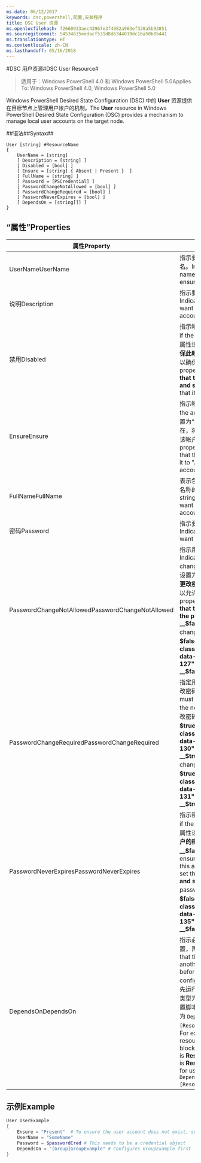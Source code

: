 ```yaml
---
ms.date: 06/12/2017
keywords: dsc,powershell,配置,安装程序
title: DSC User 资源
ms.openlocfilehash: f2660933aec43967e3f4082a983ef328a5b93851
ms.sourcegitcommit: 54534635eedacf531d8d6344019dc16a50b8b441
ms.translationtype: HT
ms.contentlocale: zh-CN
ms.lasthandoff: 05/16/2018
---
```

#<a name="dsc-user-resource"></a><span data-ttu-id="6427d-103">DSC 用户资源#</span><span class="sxs-lookup"><span data-stu-id="6427d-103">DSC User Resource#</span></span>


><span data-ttu-id="6427d-104">适用于：Windows PowerShell 4.0 和 Windows PowerShell 5.0</span><span class="sxs-lookup"><span data-stu-id="6427d-104">Applies To: Windows PowerShell 4.0, Windows PowerShell 5.0</span></span>


<span data-ttu-id="6427d-105">Windows PowerShell Desired State Configuration (DSC) 中的 __User__ 资源提供在目标节点上管理用户帐户的机制。</span><span class="sxs-lookup"><span data-stu-id="6427d-105">The __User__ resource in Windows PowerShell Desired State Configuration (DSC) provides a mechanism to manage local user accounts on the target node.</span></span>


##<a name="syntax"></a><span data-ttu-id="6427d-106">语法##</span><span class="sxs-lookup"><span data-stu-id="6427d-106">Syntax##</span></span>

```
User [string] #ResourceName
{
    UserName = [string]
    [ Description = [string] ]
    [ Disabled = [bool] ]
    [ Ensure = [string] { Absent | Present }  ]
    [ FullName = [string] ]
    [ Password = [PSCredential] ]
    [ PasswordChangeNotAllowed = [bool] ]
    [ PasswordChangeRequired = [bool] ]
    [ PasswordNeverExpires = [bool] ]
    [ DependsOn = [string[]] ]
}
```

## <a name="properties"></a><span data-ttu-id="6427d-107">“属性”</span><span class="sxs-lookup"><span data-stu-id="6427d-107">Properties</span></span>
|  <span data-ttu-id="6427d-108">属性</span><span class="sxs-lookup"><span data-stu-id="6427d-108">Property</span></span>  |  <span data-ttu-id="6427d-109">说明</span><span class="sxs-lookup"><span data-stu-id="6427d-109">Description</span></span>   |
|---|---|
| <span data-ttu-id="6427d-110">UserName</span><span class="sxs-lookup"><span data-stu-id="6427d-110">UserName</span></span>| <span data-ttu-id="6427d-111">指示要确保其特定状态的帐户名。</span><span class="sxs-lookup"><span data-stu-id="6427d-111">Indicates the account name for which you want to ensure a specific state.</span></span>|
| <span data-ttu-id="6427d-112">说明</span><span class="sxs-lookup"><span data-stu-id="6427d-112">Description</span></span>| <span data-ttu-id="6427d-113">指示要用于用户帐户的说明。</span><span class="sxs-lookup"><span data-stu-id="6427d-113">Indicates the description you want to use for the user account.</span></span>|
| <span data-ttu-id="6427d-114">禁用</span><span class="sxs-lookup"><span data-stu-id="6427d-114">Disabled</span></span>| <span data-ttu-id="6427d-115">指示帐户是否已启用。</span><span class="sxs-lookup"><span data-stu-id="6427d-115">Indicates if the account is enabled.</span></span> <span data-ttu-id="6427d-116">将此属性设置为 __$true__ 以确已禁用保此帐户，将其设置为 __$false__ 以确保已启用此帐户。</span><span class="sxs-lookup"><span data-stu-id="6427d-116">Set this property to __$true__ to ensure that this account is disabled, and set it to __$false__ to ensure that it is enabled.</span></span>|
| <span data-ttu-id="6427d-117">Ensure</span><span class="sxs-lookup"><span data-stu-id="6427d-117">Ensure</span></span>| <span data-ttu-id="6427d-118">指示帐户是否存在。</span><span class="sxs-lookup"><span data-stu-id="6427d-118">Indicates if the account exists.</span></span> <span data-ttu-id="6427d-119">将此属性设置为“Present”以确保该帐户存在，将其设置为“Absent”以确保该帐户不存在。</span><span class="sxs-lookup"><span data-stu-id="6427d-119">Set this property to "Present" to ensure that the account exists, and set it to "Absent" to ensure that the account does not exist.</span></span>|
| <span data-ttu-id="6427d-120">FullName</span><span class="sxs-lookup"><span data-stu-id="6427d-120">FullName</span></span>| <span data-ttu-id="6427d-121">表示包含要用于用户帐户的完整名称的字符串。</span><span class="sxs-lookup"><span data-stu-id="6427d-121">Represents a string with the full name you want to use for the user account.</span></span>|
| <span data-ttu-id="6427d-122">密码</span><span class="sxs-lookup"><span data-stu-id="6427d-122">Password</span></span>| <span data-ttu-id="6427d-123">指示要用于此帐户的密码。</span><span class="sxs-lookup"><span data-stu-id="6427d-123">Indicates the password you want to use for this account.</span></span> |
| <span data-ttu-id="6427d-124">PasswordChangeNotAllowed</span><span class="sxs-lookup"><span data-stu-id="6427d-124">PasswordChangeNotAllowed</span></span>| <span data-ttu-id="6427d-125">指示用户是否可以更改密码。</span><span class="sxs-lookup"><span data-stu-id="6427d-125">Indicates if the user can change the password.</span></span> <span data-ttu-id="6427d-126">将此属性设置为 __$true__ 以确保用户无法更改密码，将其设置为 __$false__ 以允许用户更改密码。</span><span class="sxs-lookup"><span data-stu-id="6427d-126">Set this property to __$true__ to ensure that the user cannot change the password, and set it to __$false__ to allow the user to change the password.</span></span> <span data-ttu-id="6427d-127">默认值为 __$false__。</span><span class="sxs-lookup"><span data-stu-id="6427d-127">The default value is __$false__.</span></span>|
| <span data-ttu-id="6427d-128">PasswordChangeRequired</span><span class="sxs-lookup"><span data-stu-id="6427d-128">PasswordChangeRequired</span></span>| <span data-ttu-id="6427d-129">指定用户下次登录时是否必须更改密码。</span><span class="sxs-lookup"><span data-stu-id="6427d-129">Indicates if the user must change the password at the next sign in.</span></span> <span data-ttu-id="6427d-130">要使用户必须更改密码，请将此属性设置为 __$true__。</span><span class="sxs-lookup"><span data-stu-id="6427d-130">Set this property to __$true__ if the user must change the password.</span></span> <span data-ttu-id="6427d-131">默认值为 __$true__。</span><span class="sxs-lookup"><span data-stu-id="6427d-131">The default value is __$true__.</span></span>|
| <span data-ttu-id="6427d-132">PasswordNeverExpires</span><span class="sxs-lookup"><span data-stu-id="6427d-132">PasswordNeverExpires</span></span>| <span data-ttu-id="6427d-133">指示密码是否会过期。</span><span class="sxs-lookup"><span data-stu-id="6427d-133">Indicates if the password will expire.</span></span> <span data-ttu-id="6427d-134">将此属性设置为 __$true__ 以确保此帐户的密码永不过期，将其设置为 __$false__ 则密码会过期。</span><span class="sxs-lookup"><span data-stu-id="6427d-134">To ensure that the password for this account will never expire, set this property to __$true__, and set it to __$false__ if the password will expire.</span></span> <span data-ttu-id="6427d-135">默认值为 __$false__。</span><span class="sxs-lookup"><span data-stu-id="6427d-135">The default value is __$false__.</span></span>|
| <span data-ttu-id="6427d-136">DependsOn</span><span class="sxs-lookup"><span data-stu-id="6427d-136">DependsOn</span></span> | <span data-ttu-id="6427d-137">指示必须先运行其他资源的配置，再配置此资源。</span><span class="sxs-lookup"><span data-stu-id="6427d-137">Indicates that the configuration of another resource must run before this resource is configured.</span></span> <span data-ttu-id="6427d-138">例如，如果你想要首先运行 ID 为 __ResourceName__、类型为 __ResourceType__ 的资源配置脚本块，则使用此属性的语法为 `DependsOn = "[ResourceType]ResourceName"`。</span><span class="sxs-lookup"><span data-stu-id="6427d-138">For example, if the ID of the resource configuration script block that you want to run first is __ResourceName__ and its type is __ResourceType__, the syntax for using this property is `DependsOn = "[ResourceType]ResourceName"`.</span></span>|

## <a name="example"></a><span data-ttu-id="6427d-139">示例</span><span class="sxs-lookup"><span data-stu-id="6427d-139">Example</span></span>

```powershell
User UserExample
{
    Ensure = "Present"  # To ensure the user account does not exist, set Ensure to "Absent"
    UserName = "SomeName"
    Password = $passwordCred # This needs to be a credential object
    DependsOn = "[Group]GroupExample" # Configures GroupExample first
}
```